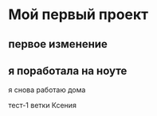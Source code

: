 # Мой первый проект

## первое изменение

## я поработала на ноуте

я снова работаю дома

тест-1 ветки Ксения

